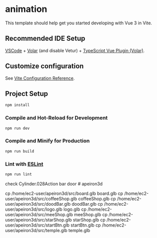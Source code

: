 # animation

This template should help get you started developing with Vue 3 in Vite.

## Recommended IDE Setup

[VSCode](https://code.visualstudio.com/) + [Volar](https://marketplace.visualstudio.com/items?itemName=Vue.volar) (and disable Vetur) + [TypeScript Vue Plugin (Volar)](https://marketplace.visualstudio.com/items?itemName=Vue.vscode-typescript-vue-plugin).

## Customize configuration

See [Vite Configuration Reference](https://vitejs.dev/config/).

## Project Setup

```sh
npm install
```

### Compile and Hot-Reload for Development

```sh
npm run dev
```

### Compile and Minify for Production

```sh
npm run build
```

### Lint with [ESLint](https://eslint.org/)

```sh
npm run lint
```

check
Cylinder.028Action bar door
#   a p e i r o n 3 d 
 
 

cp /home/ec2-user/apeiron3d/src/board.glb board.glb
cp /home/ec2-user/apeiron3d/src/coffeeShop.glb coffeeShop.glb
cp /home/ec2-user/apeiron3d/src/doodBar.glb doodBar.glb
cp /home/ec2-user/apeiron3d/src/logo.glb logo.glb
cp /home/ec2-user/apeiron3d/src/meeShop.glb meeShop.glb
cp /home/ec2-user/apeiron3d/src/starShop.glb starShop.glb
cp /home/ec2-user/apeiron3d/src/startBtn.glb startBtn.glb
cp /home/ec2-user/apeiron3d/src/temple.glb temple.glb
